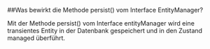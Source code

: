 ##Was bewirkt die Methode persist() vom Interface EntityManager?

Mit der Methode persist() vom Interface entityManager wird eine transientes Entity in der Datenbank gespeichert und in den Zustand managed überführt.

